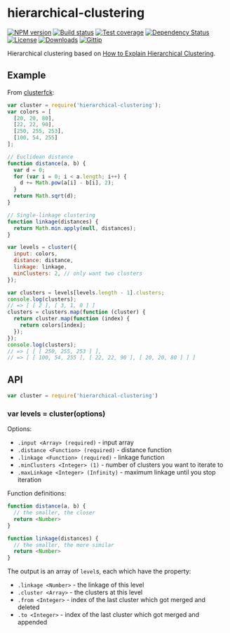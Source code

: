 
# hierarchical-clustering

[![NPM version][npm-image]][npm-url]
[![Build status][travis-image]][travis-url]
[![Test coverage][coveralls-image]][coveralls-url]
[![Dependency Status][david-image]][david-url]
[![License][license-image]][license-url]
[![Downloads][downloads-image]][downloads-url]
[![Gittip][gittip-image]][gittip-url]

Hierarchical clustering based on [How to Explain Hierarchical Clustering](http://www.analytictech.com/networks/hiclus.htm).

## Example

From [clusterfck](https://github.com/harthur/clusterfck#hierarchical):

```js
var cluster = require('hierarchical-clustering');
var colors = [
  [20, 20, 80],
  [22, 22, 90],
  [250, 255, 253],
  [100, 54, 255]
];

// Euclidean distance
function distance(a, b) {
  var d = 0;
  for (var i = 0; i < a.length; i++) {
    d += Math.pow(a[i] - b[i], 2);
  }
  return Math.sqrt(d);
}

// Single-linkage clustering
function linkage(distances) {
  return Math.min.apply(null, distances);
}

var levels = cluster({
  input: colors,
  distance: distance,
  linkage: linkage,
  minClusters: 2, // only want two clusters
});

var clusters = levels[levels.length - 1].clusters;
console.log(clusters);
// => [ [ 2 ], [ 3, 1, 0 ] ]
clusters = clusters.map(function (cluster) {
  return cluster.map(function (index) {
    return colors[index];
  });
});
console.log(clusters);
// => [ [ [ 250, 255, 253 ] ],
// => [ [ 100, 54, 255 ], [ 22, 22, 90 ], [ 20, 20, 80 ] ] ]
```

## API

```js
var cluster = require('hierarchical-clustering')
```

### var levels = cluster(options)

Options:

- `.input <Array> (required)` - input array
- `.distance <Function> (required)` - distance function
- `.linkage <Function> (required)` - linkage function
- `.minClusters <Integer> (1)` - number of clusters you want to iterate to
- `.maxLinkage <Integer> (Infinity)` - maximum linkage until you stop iteration

Function definitions:

```js
function distance(a, b) {
  // the smaller, the closer
  return <Number>
}

function linkage(distances) {
  // the smaller, the more similar
  return <Number>
}
```

The output is an array of `level`s, each which have the property:

- `.linkage <Number>` - the linkage of this level
- `.cluster <Array>` - the clusters at this level
- `.from <Integer>` - index of the last cluster which got merged and deleted
- `.to <Integer>` - index of the last cluster which got merged and appended

[gitter-image]: https://badges.gitter.im/math-utils/hierarchical-clustering.png
[gitter-url]: https://gitter.im/math-utils/hierarchical-clustering
[npm-image]: https://img.shields.io/npm/v/hierarchical-clustering.svg?style=flat-square
[npm-url]: https://npmjs.org/package/hierarchical-clustering
[github-tag]: http://img.shields.io/github/tag/math-utils/hierarchical-clustering.svg?style=flat-square
[github-url]: https://github.com/math-utils/hierarchical-clustering/tags
[travis-image]: https://img.shields.io/travis/math-utils/hierarchical-clustering.svg?style=flat-square
[travis-url]: https://travis-ci.org/math-utils/hierarchical-clustering
[coveralls-image]: https://img.shields.io/coveralls/math-utils/hierarchical-clustering.svg?style=flat-square
[coveralls-url]: https://coveralls.io/r/math-utils/hierarchical-clustering
[david-image]: http://img.shields.io/david/math-utils/hierarchical-clustering.svg?style=flat-square
[david-url]: https://david-dm.org/math-utils/hierarchical-clustering
[license-image]: http://img.shields.io/npm/l/hierarchical-clustering.svg?style=flat-square
[license-url]: LICENSE
[downloads-image]: http://img.shields.io/npm/dm/hierarchical-clustering.svg?style=flat-square
[downloads-url]: https://npmjs.org/package/hierarchical-clustering
[gittip-image]: https://img.shields.io/gratipay/jonathanong.svg?style=flat-square
[gittip-url]: https://gratipay.com/jonathanong/
